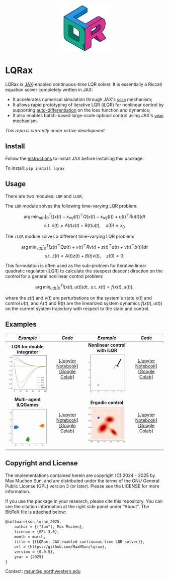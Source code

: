 <div align="center">
<img src="https://raw.githubusercontent.com/MaxMSun/lqrax/main/media/lqrax_logo.png" alt="logo" width="150"></img>
</div>

# LQRax
LQRax is [JAX](https://github.com/jax-ml/jax)-enabled continuous-time LQR solver. It is essentially a Riccati equation solver completely written in JAX:

- It accelerates numerical simulation through JAX's [`scan`](https://docs.jax.dev/en/latest/_autosummary/jax.lax.scan.html) mechanism;
- It allows rapid prototyping of iterative LQR (iLQR) for nonlinear control by supporting [auto-differentiation](https://docs.jax.dev/en/latest/automatic-differentiation.html) on the loss function and dynamics;
- It also enables batch-based large-scale optimal control using JAX's [`vmap`](https://docs.jax.dev/en/latest/_autosummary/jax.vmap.html) mechanism.

*This repo is currently under active development.*

## Install

Follow the [instructions](https://github.com/jax-ml/jax?tab=readme-ov-file#installation) to install JAX before installing this package.

To install: `pip install lqrax`

## Usage

There are two modules: `LQR` and `iLQR`,

The `LQR` module solves the following time-varying LQR problem:

$$
\arg\min_{u(t)} \int_0^T \Big[ (x(t)-x_{ref}(t))^\top Q (x(t)-x_{ref}(t)) + u(t)^\top R u(t) \Big] dt
$$
$$
\text{s.t. } \dot{x}(t) = A(t) x(t) + B(t) u(t), \quad x(0) = x_0
$$

The `iLQR` module solves a different time-varying LQR problem:

$$
\arg\min_{v(t)} \int_0^T \Big[ z(t)^\top Q z(t) + v(t)^\top R v(t) + z(t)^\top a(t) + v(t)^\top b(t) \Big] dt
$$
$$
\text{s.t. } \dot{z}(t) = A(t) z(t) + B(t) v(t), \quad z(0) = 0.
$$

This formulation is often used as the sub-problem for iterative linear quadratic regulator (iLQR) to calculate the steepest descent direction on the control for a general nonlinear control problem:

$$
\arg\min_{u(t)} \int_0^T l(x(t), u(t)) dt, \text{ s.t. } \dot{x}(t) = f(x(t), u(t)),
$$ 

where the $z(t)$ and $v(t)$ are perturbations on the system's state $x(t)$ and control $u(t)$, and $A(t)$ and $B(t)$ are the linearized system dynamics $f(x(t), u(t))$ on the current system trajectory with respect to the state and control. 

## Examples

| *Example* | *Code* | *Example* | *Code* |
| :---: | :---: | :---: | :---: |
| **LQR for double integrator** <br> <img src="media/lqr_example.png" alt="drawing" width="200"/> | [[Jupyter Notebook]](examples/lqr_example.ipynb) <br> [[Google Colab]](https://colab.research.google.com/github/MaxMSun/lqrax/blob/main/examples/lqr_example.ipynb) | **Nonlinear control with iLQR** <br> <img src="media/rocket_landing.gif" alt="drawing" width="200"/> | [[Jupyter Notebook]](examples/ilqr_example.ipynb) <br> [[Google Colab]](https://colab.research.google.com/github/MaxMSun/lqrax/blob/main/examples/ilqr_example.ipynb) |
| **Multi-agent iLQGames** <br> <img src="media/ilqgames.gif" alt="drawing" width="200"/> | [[Jupyter Notebook]](examples/ilqgames_example.ipynb) <br> [[Google Colab]](https://colab.research.google.com/github/MaxMSun/lqrax/blob/main/examples/ilqgames_example.ipynb) | **Ergodic control** <br> <img src="media/fourier_ergctrl.gif" alt="drawing" width="200"/> | [[Jupyter Notebook]](examples/ergctrl_example.ipynb) <br> [[Google Colab]](https://colab.research.google.com/github/MaxMSun/lqrax/blob/main/examples/ergctrl_example.ipynb) |


## Copyright and License

The implementations contained herein are copyright (C) 2024 - 2025 by Max Muchen Sun, and are distributed under the terms of the GNU General Public License (GPL) version 3 (or later). Please see the LICENSE for more information.

If you use the package in your research, please cite this repository. You can see the citation information at the right side panel under "About". The BibTeX file is attached below:
```
@software{sun_lqrax_2025,
    author = {["Sun"], Max Muchen},
    license = {GPL-3.0},
    month = march,
    title = {{LQRax: JAX-enabled continuous-time LQR solver}},
    url = {https://github.com/MaxMSun/lqrax},
    version = {0.0.5},
    year = {2025}
}
```

Contact: msun@u.northwestern.edu

